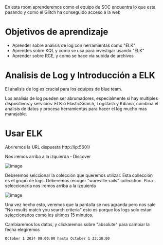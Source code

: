 En esta room aprenderemos como el equipo de SOC encuentra lo que esta pasando y como el Glitch ha conseguido acceso a la web

# Objetivos de aprendizaje

- Aprender sobre analisis de log con herramientas como "ELK"
- Aprendes sobre KQL y como se usa para investigar usando "ELK"
- Aprender sobre RCE, y como se hace via subida de archivos

# Analisis de Log y Introducción a ELK

El analisis de log es crucial para los equipos de blue team.

Los analisis de log pueden ser abrumadores, especialmente si hay multiples dispositivos y servicios. ELK o ElasticSearch, Logstash y Kibana, combina el analisis de datos y procesa herramientas para hacer el log mucho mas manejable. 

# Usar ELK

Abriremos la URL dispuesta http://ip:5601/ 

Nos iremos arriba a la izquierda - Discover

![image](https://github.com/user-attachments/assets/7363c472-9424-49ba-af78-9dba13469025)

Deberemos selccionar la colección que queremos utilizar. Esta collección es el grupo de logs. Deberemos recoger "wareville-rails" colecction. Para seleccionarla nos iremos arriba a la izquierda

![image](https://github.com/user-attachments/assets/1746755e-1983-4c40-b0f8-2405d7ae8793)

Una vez hecho esto, veremos que la pantalla se nos agranda pero nos sale "No results match you search criteria" esto es porque los logs solo estan seleccionados como los ultimos 15 minutos.

Cambiaremos los datos, y clickaremos sobre "absolute" para cambiar la fecha elegiremos

```
October 1 2024 00:00:00 hasta October 1 23:30:00
```
